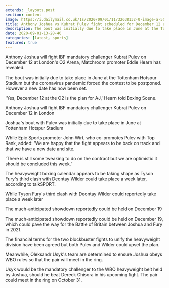 ```yaml
---
extends: _layouts.post
section: content
image: https://i.dailymail.co.uk/1s/2020/09/01/11/32638132-0-image-a-50_1598955143989.jpg 
title: Anthony Joshua vs Kubrat Pulev fight scheduled for December 12 at Londons O2 Arena 
description: The bout was initially due to take place in June at the Tottenham Hotspur Stadium but the coronavirus pandemic forced the contest to be postponed. However a new date has been set. 
date: 2020-09-01-13-28-40 
categories: [latest, sports] 
featured: true 
--- 
```

Anthony Joshua will fight IBF mandatory challenger Kubrat Pulev on December 12 at London's O2 Arena, Matchroom promoter Eddie Hearn has revealed.

The bout was initially due to take place in June at the Tottenham Hotspur Stadium but the coronavirus pandemic forced the contest to be postponed. However a new date has now been set. 

'Yes, December 12 at the O2 is the plan for AJ,' Hearn told Boxing Scene.

Anthony Joshua will fight IBF mandatory challenger Kubrat Pulev on December 12 in London

Joshua's bout with Pulev was initially due to take place in June at Tottenham Hotspur Stadium

While Epic Sports promoter John Wirt, who co-promotes Pulev with Top Rank, added: 'We are happy that the fight appears to be back on track and that we have a new date and site.

'There is still some tweaking to do on the contract but we are optimistic it should be concluded this week.'

The heavyweight boxing calendar appears to be taking shape as Tyson Fury's third clash with Deontay Wilder could take place a week later, according to talkSPORT.

While Tyson Fury's third clash with Deontay Wilder could reportedly take place a week later

The much-anticipated showdown reportedly could be held on December 19

The much-anticipated showdown reportedly could be held on December 19, which could pave the way for the Battle of Britain between Joshua and Fury in 2021. 

The financial terms for the two blockbuster fights to unify the heavyweight division have been agreed but both Pulev and Wilder could upset the plan.

Meanwhile, Oleksandr Usyk's team are determined to ensure Joshua obeys WBO rules so that the pair will meet in the ring.

Usyk would be the mandatory challenger to the WBO heavyweight belt held by Joshua, should he beat Dereck Chisora in his upcoming fight. The pair could meet in the ring on October 31. 

